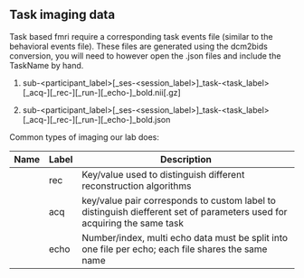 ## Task imaging data

Task based fmri require a corresponding task events file (similar to the behavioral events file). These files are generated using the dcm2bids conversion, you will need to however open the .json files and include the TaskName by hand. 

  1) sub-<participant_label>[_ses-<session_label>]_task-<task_label>[_acq-<label>][_rec-<label>][_run-<index>][_echo-<index>]_bold.nii[.gz]
  
  2) sub-<participant_label>[_ses-<session_label>]_task-<task_label>[_acq-<label>][_rec-<label>][_run-<index>][_echo-<index>]_bold.json
  
  
Common types of imaging our lab does:



| Name  | Label | Description |
| ------------- | ------------- |------------- |
|                |   rec           |    Key/value used to distinguish different reconstruction algorithms           |
|                |  acq            |    key/value pair corresponds to custom label to distinguish diefferent set of parameters used for acquiring the same task |
|                |     echo         |     Number/index, multi echo data must be split into one file per echo; each file shares the same name          |
